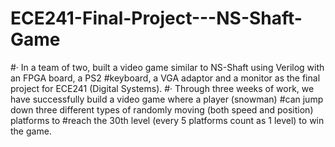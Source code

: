 # ECE241-Final-Project---NS-Shaft-Game

#· In a team of two, built a video game similar to NS-Shaft using Verilog with an FPGA board, a PS2
#keyboard, a VGA adaptor and a monitor as the final project for ECE241 (Digital Systems).
#· Through three weeks of work, we have successfully build a video game where a player (snowman)
#can jump down three different types of randomly moving (both speed and position) platforms to
#reach the 30th level (every 5 platforms count as 1 level) to win the game.
